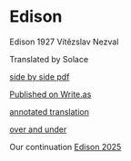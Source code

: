 # Edison

Edison
1927
Vítězslav Nezval

Translated by Solace

[side by side pdf](./Edison.pdf)

[Published on Write.as](https://write.as/philosopherm/edison)

[annotated translation](./annotated-edison-translation.md)

[over and under](./edison-translation.md)


Our continuation
[Edison 2025](./edison-2025.md)


